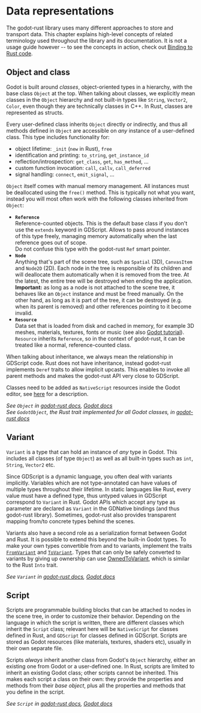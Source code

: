 # Data representations

The godot-rust library uses many different approaches to store and transport data. This chapter explains high-level concepts of related terminology used throughout the library and its documentation. It is not a usage guide however -- to see the concepts in action, check out [Binding to Rust code](../rust-binding.md).


## Object and class

Godot is built around _classes_, object-oriented types in a hierarchy, with the base class `Object` at the top. When talking about classes, we explicitly mean classes in the `Object` hierarchy and not built-in types like `String`, `Vector2`, `Color`, even though they are technically classes in C++. In Rust, classes are represented as structs.

Every user-defined class inherits `Object` directly or indirectly, and thus all methods defined in `Object` are accessible on _any_ instance of a user-defined class. This type includes functionality for:
* object lifetime: `_init` (`new` in Rust), `free`
* identification and printing: `to_string`, `get_instance_id`
* reflection/introspection: `get_class`, `get`, `has_method`, ...
* custom function invocation: `call`, `callv`, `call_deferred`
* signal handling: `connect`, `emit_signal`, ...

`Object` itself comes with manual memory management. All instances must be deallocated using the `free()` method. This is typically not what you want, instead you will most often work with the following classes inherited from `Object`:

* **`Reference`**  
  Reference-counted objects. This is the default base class if you don't use the `extends` keyword in GDScript. Allows to pass around instances of this type freely, managing memory automatically when the last reference goes out of scope.  
  Do not confuse this type with the godot-rust `Ref` smart pointer.
* **`Node`**  
  Anything that's part of the scene tree, such as `Spatial` (3D), `CanvasItem` and `Node2D` (2D). Each node in the tree is responsible of its children and will deallocate them automatically when it is removed from the tree. At the latest, the entire tree will be destroyed when ending the application.  
  **Important:** as long as a node is not attached to the scene tree, it behaves like an `Object` instance and must be freed manually. On the other hand, as long as it is part of the tree, it can be destroyed (e.g. when its parent is removed) and other references pointing to it become invalid.
* **`Resource`**  
  Data set that is loaded from disk and cached in memory, for example 3D meshes, materials, textures, fonts or music (see also [Godot tutorial](https://docs.godotengine.org/en/stable/getting_started/step_by_step/resources.html)).
  `Resource` inherits `Reference`, so in the context of godot-rust, it can be treated like a normal, reference-counted class. 

When talking about inheritance, we always mean the relationship in GDScript code. Rust does not have inheritance, instead godot-rust implements `Deref` traits to allow implicit upcasts. This enables to invoke all parent methods and makes the godot-rust API very close to GDScript.

Classes need to be added as `NativeScript` resources inside the Godot editor, see [here](../getting-started/hello-world.html#creating-the-nativescript-resource) for a description.

_See `Object` in
[godot-rust docs](https://docs.rs/gdnative/latest/gdnative/api/struct.Object.html),
[Godot docs](https://docs.godotengine.org/en/latest/classes/class_object.html)_  
_See `GodotObject`, the Rust trait implemented for all Godot classes, in [godot-rust docs](https://docs.rs/gdnative/latest/gdnative/trait.GodotObject.html)_


## Variant

`Variant` is a type that can hold an instance of _any_ type in Godot. This includes all classes (of type `Object`) as well as all built-in types such as `int`, `String`, `Vector2` etc.

Since GDScript is a dynamic language, you often deal with variants implicitly. Variables which are not type-annotated can have values of multiple types throughout their lifetime. In static languages like Rust, every value must have a defined type, thus untyped values in GDScript correspond to `Variant` in Rust. Godot APIs which accept any type as parameter are declared as `Variant` in the GDNative bindings (and thus godot-rust library). Sometimes, godot-rust also provides transparent mapping from/to concrete types behind the scenes.

Variants also have a second role as a serialization format between Godot and Rust. It is possible to extend this beyond the built-in Godot types. To make your own types convertible from and to variants, implement the traits [`FromVariant`](https://docs.rs/gdnative/latest/gdnative/core_types/trait.FromVariant.html) and [`ToVariant`](https://docs.rs/gdnative/latest/gdnative/core_types/trait.ToVariant.html). Types that can only be safely converted to variants by giving up ownership can use [OwnedToVariant](https://docs.rs/gdnative/0.9.3/gdnative/core_types/trait.OwnedToVariant.html), which is similar to the Rust `Into` trait.

_See `Variant` in
[godot-rust docs](https://docs.rs/gdnative/latest/gdnative/core_types/struct.Variant.html),
[Godot docs](https://docs.godotengine.org/en/latest/classes/class_variant.html)_


## Script

Scripts are programmable building blocks that can be attached to nodes in the scene tree, in order to customize their behavior. Depending on the language in which the script is written, there are different classes which inherit the `Script` class; relevant here will be `NativeScript` for classes defined in Rust, and `GDScript` for classes defined in GDScript. Scripts are stored as Godot resources (like materials, textures, shaders etc), usually in their own separate file.

Scripts _always_ inherit another class from Godot's `Object` hierarchy, either an existing one from Godot or a user-defined one. In Rust, scripts are limited to inherit an existing Godot class; other scripts cannot be inherited. This makes each script a class on their own: they provide the properties and methods from their _base object_, plus all the properties and methods that you define in the script. 

_See `Script` in
[godot-rust docs](https://docs.rs/gdnative/latest/gdnative/api/struct.Script.html),
[Godot docs](https://docs.godotengine.org/en/latest/classes/class_script.html)_
